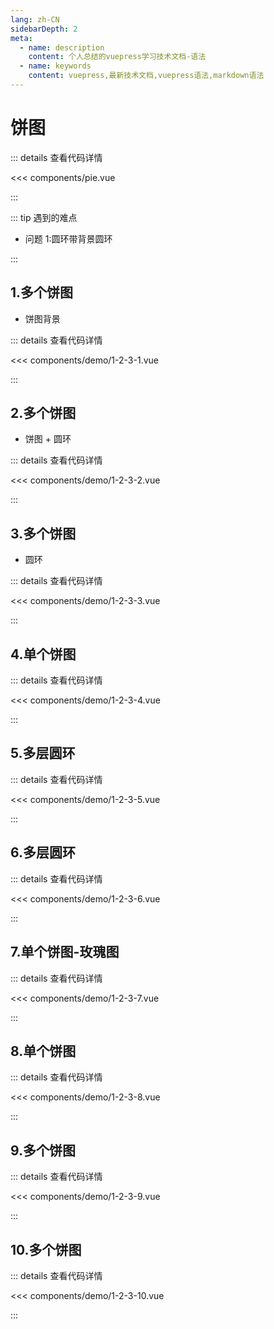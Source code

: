 ```yaml
---
lang: zh-CN
sidebarDepth: 2
meta:
  - name: description
    content: 个人总结的vuepress学习技术文档-语法
  - name: keywords
    content: vuepress,最新技术文档,vuepress语法,markdown语法
---
```


# 饼图

::: details 查看代码详情

<<< components/pie.vue

:::

::: tip 遇到的难点

- 问题 1:圆环带背景圆环

:::

## 1.多个饼图

- 饼图背景

  <Container url="/resume/?type=echarts&name=1-2-3-1.vue" />

::: details 查看代码详情

<<< components/demo/1-2-3-1.vue

:::

## 2.多个饼图

- 饼图 + 圆环

  <Container url="/resume/?type=echarts&name=1-2-3-2.vue" />

::: details 查看代码详情

<<< components/demo/1-2-3-2.vue

:::

## 3.多个饼图

- 圆环

  <Container url="/resume/?type=echarts&name=1-2-3-3.vue" />

::: details 查看代码详情

<<< components/demo/1-2-3-3.vue

:::

## 4.单个饼图

  <Container url="/resume/?type=echarts&name=1-2-3-4.vue" />

::: details 查看代码详情

<<< components/demo/1-2-3-4.vue

:::

## 5.多层圆环

  <Container url="/resume/?type=echarts&name=1-2-3-5.vue" />

::: details 查看代码详情

<<< components/demo/1-2-3-5.vue

:::

## 6.多层圆环

  <Container url="/resume/?type=echarts&name=1-2-3-6.vue" />

::: details 查看代码详情

<<< components/demo/1-2-3-6.vue

:::

## 7.单个饼图-玫瑰图

  <Container url="/resume/?type=echarts&name=1-2-3-7.vue" />

::: details 查看代码详情

<<< components/demo/1-2-3-7.vue

:::

## 8.单个饼图

  <Container url="/resume/?type=echarts&name=1-2-3-8.vue" />

::: details 查看代码详情

<<< components/demo/1-2-3-8.vue

:::

## 9.多个饼图

  <Container url="/resume/?type=echarts&name=1-2-3-9.vue" />

::: details 查看代码详情

<<< components/demo/1-2-3-9.vue

:::

## 10.多个饼图

  <Container url="/resume/?type=echarts&name=1-2-3-10.vue" />

::: details 查看代码详情

<<< components/demo/1-2-3-10.vue

:::
